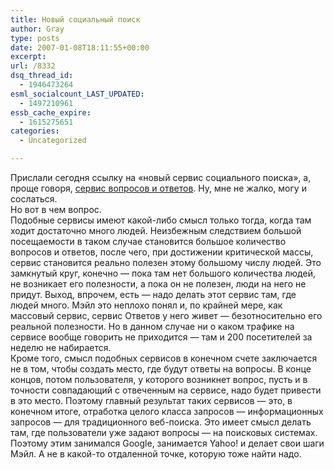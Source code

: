 ```yaml
---
title: Новый социальный поиск
author: Gray
type: posts
date: 2007-01-08T18:11:55+00:00
excerpt:
url: /8332
dsq_thread_id:
  - 1946473264
esml_socialcount_LAST_UPDATED:
  - 1497210961
essb_cache_expire:
  - 1615275651
categories:
  - Uncategorized

---
```








Прислали сегодня ссылку на &#171;новый сервис социального поиска&#187;, а, проще говоря, <a href="http://voprosy.com.ua/" target="_blank">сервис вопросов и ответов</a>. Ну, мне не жалко, могу и сослаться.  
Но вот в чем вопрос.  
Подобные сервисы имеют какой-либо смысл только тогда, когда там ходит достаточно много людей. Неизбежным следствием большой посещаемости в таком случае становится большое количество вопросов и ответов, после чего, при достижении критической массы, сервис становится реально полезен этому большому числу людей. Это замкнутый круг, конечно &#8212; пока там нет большого количества людей, не возникает его полезности, а пока он не полезен, люди на него не придут. Выход, впрочем, есть &#8212; надо делать этот сервис там, где людей много. Мэйл это неплохо понял и, по крайней мере, как массовый сервис, сервис Ответов у него живет &#8212; безотносительно его реальной полезности. Но в данном случае ни о каком трафике на сервисе вообще говорить не приходится &#8212; там и 200 посетителей за неделю не набирается.  
Кроме того, смысл подобных сервисов в конечном счете заключается не в том, чтобы создать место, где будут ответы на вопросы. В конце концов, потом пользователя, у которого возникнет вопрос, пусть и в точности совпадающий с отвеченным на сервисе, надо будет привести в это место. Поэтому главный результат таких сервисов &#8212; это, в конечном итоге, отработка целого класса запросов &#8212; информационных запросов &#8212; для традиционного веб-поиска. Это имеет смысл делать там, где пользователи уже задают вопросы &#8212; на поисковых системах. Поэтому этим занимался Google, занимается Yahoo! и делает свои шаги Мэйл. А не в какой-то отдаленной точке, которую тоже найти надо.